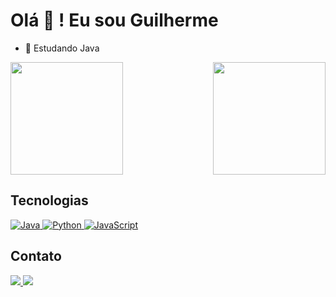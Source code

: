 <h1> Olá 🤙 ! Eu sou Guilherme</h1>

- 🌱 Estudando Java

<!--
[![Blog](https://img.shields.io/badge/Java-ED8B00?style=for-the-badge&logo=openjdk&logoColor=white)](https://github.com/guilhermemelolima/algoritmos-java)
-->

<div>
    <a href="https://github.com/guilhermemelolima">
        <img align="center" height="180em"  src="https://github-readme-stats.vercel.app/api?username=guilhermemelolima&show_icons=true&theme=tokyonight" />
        <img align="right" height="180em"  src="https://github-readme-stats.vercel.app/api/top-langs/?username=guilhermemelolima&size_weight=0.5&count_weight=0.5&theme=tokyonight" />
    </a>
</div>

## Tecnologias
<div >
    <a href="https://github.com/guilhermemelolima/algoritmos-java">
        <img alingn="center" alt="Java" src="https://img.shields.io/badge/Java-ED8B00?style=for-the-badge&logo=openjdk&logoColor=white" alt="Java"/>
        </a>
    <a href=" https://github.com/guilhermemelolima/algoritmo-python">
        <img alingn="center" alt="Python" src="https://img.shields.io/badge/Python-3776AB?style=for-the-badge&logo=python&logoColor=white" alt="Python" />
    </a>
    <a href="https://github.com/guilhermemelolima/algoritmos-javascript">
        <img  alingn="center" alt="JavaScript" src="https://img.shields.io/badge/JavaScript-F7DF1E?style=for-the-badge&logo=javascript&logoColor=black" alt="JavaScript" />
    </a>  
</div>   

## Contato
<div>
  <a href="mailto:limaguilherme.melo@gmail.com">
    <img src="https://img.shields.io/badge/Gmail-D14836?style=for-the-badge&logo=gmail&logoColor=white" />
  </a>
  <a href="https://br.linkedin.com/in/guilherme-melo-de-lima">
    <img src="https://img.shields.io/badge/LinkedIn-0077B5?style=for-the-badge&logo=linkedin&logoColor=white" />
  </a>
</div>
